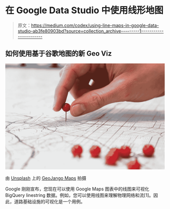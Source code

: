 # 在 Google Data Studio 中使用线形地图

> 原文：<https://medium.com/codex/using-line-maps-in-google-data-studio-ab3fe80903bd?source=collection_archive---------1----------------------->

## 如何使用基于谷歌地图的新 Geo Viz

![](img/f88bbac9ccd8ed330e8a0127803eaeb2.png)

由 [Unsplash](https://unsplash.com/s/photos/map?utm_source=unsplash&utm_medium=referral&utm_content=creditCopyText) 上的 [GeoJango Maps](https://unsplash.com/@geojango_maps?utm_source=unsplash&utm_medium=referral&utm_content=creditCopyText) 拍摄

Google 刚刚宣布，您现在可以使用 Google Maps 图表中的线图来可视化 BigQuery linestring 数据。例如，您可以使用线图来理解物理网络和流[1]。因此，道路基础设施的可视化是一个用例。